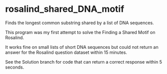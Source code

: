 # rosalind_shared_DNA_motif
Finds the longest common substring shared by a list of DNA sequences.

This program was my first attempt to solve the Finding a Shared Motif on Rosalind.

It works fine on small lists of short DNA sequences but could not return an answer for the Rosalind question dataset within 15 minutes.

See the Solution branch for code that can return a correct response within 5 seconds.
